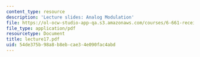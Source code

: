 ```yaml
---
content_type: resource
description: 'Lecture slides: Analog Modulation'
file: https://ol-ocw-studio-app-qa.s3.amazonaws.com/courses/6-661-receivers-antennas-and-signals-spring-2003/54de375b98a8b8ebcae34e090fac4abd_lecture17.pdf
file_type: application/pdf
resourcetype: Document
title: lecture17.pdf
uid: 54de375b-98a8-b8eb-cae3-4e090fac4abd
---
```

